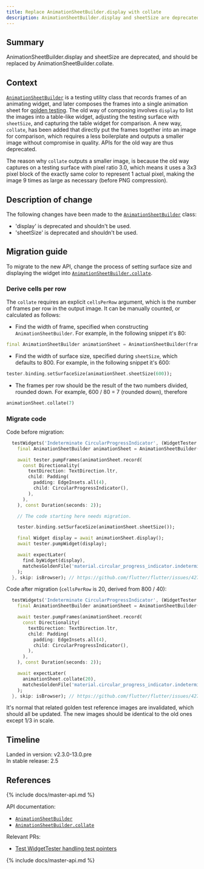 ```yaml
---
title: Replace AnimationSheetBuilder.display with collate
description: AnimationSheetBuilder.display and sheetSize are deprecated in favor of collate.
---
```


## Summary

AnimationSheetBuilder.display and sheetSize are
deprecated, and should be replaced by
AnimationSheetBuilder.collate.

## Context

[`AnimationSheetBuilder`][] is a testing utility
class that records frames of an animating widget,
and later composes the frames into a single
animation sheet for [golden testing][]. The old way
of composing involves `display` to list the images
into a table-like widget, adjusting the testing
surface with `sheetSize`, and capturing the table
widget for comparison. A new way, `collate`, has
been added that directly put the frames together
into an image for comparison, which requires a less
boilerplate and outputs a smaller image without
compromise in quality. APIs for the old way are thus
deprecated.

The reason why `collate` outputs a smaller image,
is because the old way captures on a testing surface
with pixel ratio 3.0, which means it uses a 3x3 pixel
block of the exactly same color to represent 1 actual
pixel, making the image 9 times as large as necessary
(before PNG compression).

## Description of change

The following changes have been made to the
[`AnimationSheetBuilder`][] class:

* 'display' is deprecated and shouldn't be used.
* 'sheetSize' is deprecated and shouldn't be used.

## Migration guide

To migrate to the new API, change the process of setting
surface size and displaying the widget into
[`AnimationSheetBuilder.collate`][].

### Derive cells per row

The `collate` requires an explicit `cellsPerRow`
argument, which is the number of frames per
row in the output image. It can be manually counted,
or calculated as follows:

* Find the width of frame, specified when constructing
`AnimationSheetBuilder`. For example, in the following
snippet it's 80:
<!-- skip -->
```dart
final AnimationSheetBuilder animationSheet = AnimationSheetBuilder(frameSize: const Size(80, 30));
```
* Find the width of surface size, specified during
`sheetSize`, which defaults to 800. For example, in the
following snippet it's 600:
<!-- skip -->
```dart
tester.binding.setSurfaceSize(animationSheet.sheetSize(600));
```
* The frames per row should be the result of the two
numbers divided, rounded down. For example, 
600 / 80 = 7 (rounded down), therefore
<!-- skip -->
```dart
animationSheet.collate(7)
```

### Migrate code

Code before migration:
<!-- skip -->
```dart
  testWidgets('Indeterminate CircularProgressIndicator', (WidgetTester tester) async {
    final AnimationSheetBuilder animationSheet = AnimationSheetBuilder(frameSize: const Size(40, 40));

    await tester.pumpFrames(animationSheet.record(
      const Directionality(
        textDirection: TextDirection.ltr,
        child: Padding(
          padding: EdgeInsets.all(4),
          child: CircularProgressIndicator(),
        ),
      ),
    ), const Duration(seconds: 2));

    // The code starting here needs migration.

    tester.binding.setSurfaceSize(animationSheet.sheetSize());

    final Widget display = await animationSheet.display();
    await tester.pumpWidget(display);

    await expectLater(
      find.byWidget(display),
      matchesGoldenFile('material.circular_progress_indicator.indeterminate.png'),
    );
  }, skip: isBrowser); // https://github.com/flutter/flutter/issues/42767
```

Code after migration (`cellsPerRow` is 20, derived from 800 / 40):

<!-- skip -->
```dart
  testWidgets('Indeterminate CircularProgressIndicator', (WidgetTester tester) async {
    final AnimationSheetBuilder animationSheet = AnimationSheetBuilder(frameSize: const Size(40, 40));

    await tester.pumpFrames(animationSheet.record(
      const Directionality(
        textDirection: TextDirection.ltr,
        child: Padding(
          padding: EdgeInsets.all(4),
          child: CircularProgressIndicator(),
        ),
      ),
    ), const Duration(seconds: 2));

    await expectLater(
      animationSheet.collate(20),
      matchesGoldenFile('material.circular_progress_indicator.indeterminate.png'),
    );
  }, skip: isBrowser); // https://github.com/flutter/flutter/issues/42767
```

It's normal that related golden test reference images
are invalidated, which should all be updated. The new
images should be identical to the old ones except
1/3 in scale.

## Timeline

Landed in version: v2.3.0-13.0.pre<br>
In stable release: 2.5

## References

{% include docs/master-api.md %}

API documentation:

* [`AnimationSheetBuilder`][]
* [`AnimationSheetBuilder.collate`][]

Relevant PRs:

* [Test WidgetTester handling test pointers][]

<!-- Master channel link: -->
{% include docs/master-api.md %}

[`AnimationSheetBuilder`]: https://master-api.flutter.dev/flutter/flutter_test/AnimationSheetBuilder-class.html
[`AnimationSheetBuilder.collate`]: https://master-api.flutter.dev/flutter/flutter_test/AnimationSheetBuilder/collate.html
[golden testing]: {{site.github}}/flutter/flutter/wiki/Writing-a-golden-file-test-for-package%3Aflutter
[Test WidgetTester handling test pointers]: {{site.github}}/flutter/flutter/pull/83337
